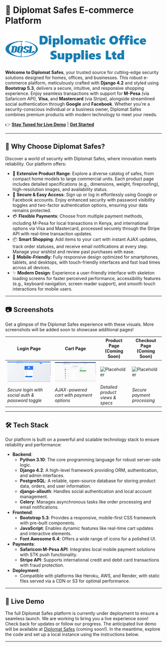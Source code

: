 # 🌟 Diplomat Safes E-commerce Platform

![Diplomat Safes Logo](static/images/logo.png)

**Welcome to Diplomat Safes**, your trusted source for cutting-edge security solutions designed for homes, offices, and businesses. This robust e-commerce platform, meticulously crafted with **Django 4.2** and styled using **Bootstrap 5.3**, delivers a secure, intuitive, and responsive shopping experience. Enjoy seamless transactions with support for **M-Pesa** (via Safaricom API), **Visa**, and **Mastercard** (via Stripe), alongside streamlined social authentication through **Google** and **Facebook**. Whether you're a security-conscious individual or a business owner, Diplomat Safes combines premium products with modern technology to meet your needs.

👉 **[Stay Tuned for Live Demo](#live-demo)** | **[Get Started](#installation)**

---

## 🎉 Why Choose Diplomat Safes?

Discover a world of security with Diplomat Safes, where innovation meets reliability. Our platform offers:

- 🛒 **Extensive Product Range**: Explore a diverse catalog of safes, from compact home models to large commercial units. Each product page includes detailed specifications (e.g., dimensions, weight, fireproofing), high-resolution images, and availability status.
- 🔐 **Secure & Easy Access**: Sign up or log in effortlessly using Google or Facebook accounts. Enjoy enhanced security with password visibility toggles and two-factor authentication options, ensuring your data remains protected.
- 💳 **Flexible Payments**: Choose from multiple payment methods, including M-Pesa for local transactions in Kenya, and international options via Visa and Mastercard, processed securely through the Stripe API with real-time transaction updates.
- 📦 **Smart Shopping**: Add items to your cart with instant AJAX updates, track order statuses, and receive email notifications at every step. Manage your wishlist and review past purchases with ease.
- 📱 **Mobile-Friendly**: Fully responsive design optimized for smartphones, tablets, and desktops, with touch-friendly interfaces and fast load times across all devices.
- ✨ **Modern Design**: Experience a user-friendly interface with skeleton loading screens for faster perceived performance, accessibility features (e.g., keyboard navigation, screen reader support), and smooth touch interactions for mobile users.

---

## 📷 Screenshots

Get a glimpse of the Diplomat Safes experience with these visuals. More screenshots will be added soon to showcase additional pages!

| **Login Page**                          | **Cart Page**                          | **Product Page** (Coming Soon)         | **Checkout Page** (Coming Soon)        |
|-----------------------------------------|----------------------------------------|----------------------------------------|----------------------------------------|
| ![Login Page](docs/screenshots/login.png) | ![Cart Page](docs/screenshots/cart.png) | ![Placeholder](https://via.placeholder.com/300x200?text=Product+Page) | ![Placeholder](https://via.placeholder.com/300x200?text=Checkout+Page) |
| *Secure login with social auth & password toggle* | *AJAX-powered cart with payment options* | *Detailed product views & specs*       | *Secure payment processing*            |

---

## 🛠️ Tech Stack

Our platform is built on a powerful and scalable technology stack to ensure reliability and performance:

- **Backend**:
  - **Python 3.10**: The core programming language for robust server-side logic.
  - **Django 4.2**: A high-level framework providing ORM, authentication, and admin interfaces.
  - **PostgreSQL**: A reliable, open-source database for storing product data, orders, and user information.
  - **django-allauth**: Handles social authentication and local account management.
  - **Celery**: Manages asynchronous tasks like order processing and email notifications.
- **Frontend**:
  - **Bootstrap 5.3**: Provides a responsive, mobile-first CSS framework with pre-built components.
  - **JavaScript**: Enables dynamic features like real-time cart updates and interactive elements.
  - **Font Awesome 6.4**: Offers a wide range of icons for a polished UI.
- **Payments**:
  - **Safaricom M-Pesa API**: Integrates local mobile payment solutions with STK push functionality.
  - **Stripe API**: Supports international credit and debit card transactions with fraud protection.
- **Deployment**:
  - Compatible with platforms like Heroku, AWS, and Render, with static files served via a CDN or S3 for optimal performance.

---

## 🚀 Live Demo

The full Diplomat Safes platform is currently under deployment to ensure a seamless launch. We are working to bring you a live experience soon! Check back for updates or follow our progress. The anticipated live demo will be available at [Diplomat Safes](https://diplomat-safes.herokuapp.com) (coming soon!). In the meantime, explore the code and set up a local instance using the instructions below.

---
